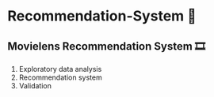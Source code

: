# Recommendation-System 🍿
## Movielens Recommendation System 🎞
1. Exploratory data analysis
2. Recommendation system
3. Validation
